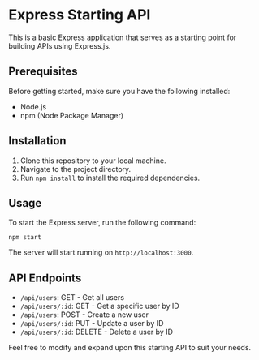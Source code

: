 # Express Starting API

This is a basic Express application that serves as a starting point for building APIs using Express.js.

## Prerequisites

Before getting started, make sure you have the following installed:

- Node.js
- npm (Node Package Manager)

## Installation

1. Clone this repository to your local machine.
2. Navigate to the project directory.
3. Run `npm install` to install the required dependencies.

## Usage

To start the Express server, run the following command:

```
npm start
```

The server will start running on `http://localhost:3000`.

## API Endpoints

- `/api/users`: GET - Get all users
- `/api/users/:id`: GET - Get a specific user by ID
- `/api/users`: POST - Create a new user
- `/api/users/:id`: PUT - Update a user by ID
- `/api/users/:id`: DELETE - Delete a user by ID

Feel free to modify and expand upon this starting API to suit your needs.
